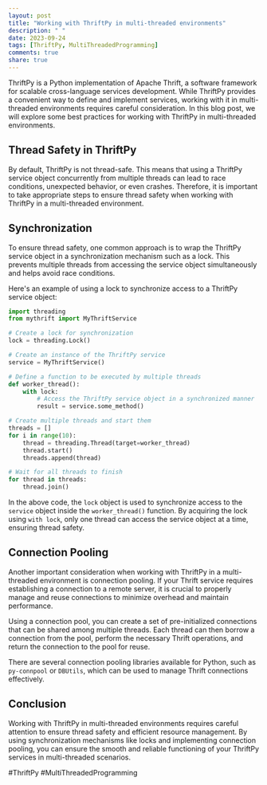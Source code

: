 ```yaml
---
layout: post
title: "Working with ThriftPy in multi-threaded environments"
description: " "
date: 2023-09-24
tags: [ThriftPy, MultiThreadedProgramming]
comments: true
share: true
---
```


ThriftPy is a Python implementation of Apache Thrift, a software framework for scalable cross-language services development. While ThriftPy provides a convenient way to define and implement services, working with it in multi-threaded environments requires careful consideration. In this blog post, we will explore some best practices for working with ThriftPy in multi-threaded environments.

## Thread Safety in ThriftPy

By default, ThriftPy is not thread-safe. This means that using a ThriftPy service object concurrently from multiple threads can lead to race conditions, unexpected behavior, or even crashes. Therefore, it is important to take appropriate steps to ensure thread safety when working with ThriftPy in a multi-threaded environment.

## Synchronization

To ensure thread safety, one common approach is to wrap the ThriftPy service object in a synchronization mechanism such as a lock. This prevents multiple threads from accessing the service object simultaneously and helps avoid race conditions.

Here's an example of using a lock to synchronize access to a ThriftPy service object:

```python
import threading
from mythrift import MyThriftService

# Create a lock for synchronization
lock = threading.Lock()

# Create an instance of the ThriftPy service
service = MyThriftService()

# Define a function to be executed by multiple threads
def worker_thread():
    with lock:
        # Access the ThriftPy service object in a synchronized manner
        result = service.some_method()

# Create multiple threads and start them
threads = []
for i in range(10):
    thread = threading.Thread(target=worker_thread)
    thread.start()
    threads.append(thread)

# Wait for all threads to finish
for thread in threads:
    thread.join()
```

In the above code, the `lock` object is used to synchronize access to the `service` object inside the `worker_thread()` function. By acquiring the lock using `with lock`, only one thread can access the service object at a time, ensuring thread safety.

## Connection Pooling

Another important consideration when working with ThriftPy in a multi-threaded environment is connection pooling. If your Thrift service requires establishing a connection to a remote server, it is crucial to properly manage and reuse connections to minimize overhead and maintain performance.

Using a connection pool, you can create a set of pre-initialized connections that can be shared among multiple threads. Each thread can then borrow a connection from the pool, perform the necessary Thrift operations, and return the connection to the pool for reuse.

There are several connection pooling libraries available for Python, such as `py-connpool` or `DBUtils`, which can be used to manage Thrift connections effectively.

## Conclusion

Working with ThriftPy in multi-threaded environments requires careful attention to ensure thread safety and efficient resource management. By using synchronization mechanisms like locks and implementing connection pooling, you can ensure the smooth and reliable functioning of your ThriftPy services in multi-threaded scenarios.

#ThriftPy #MultiThreadedProgramming